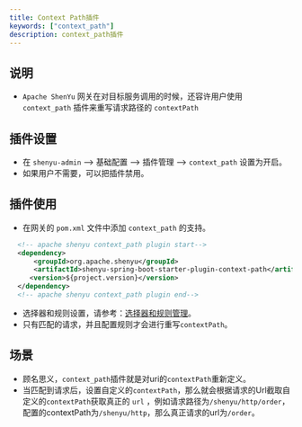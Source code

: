 ```yaml
---
title: Context Path插件
keywords: ["context_path"]
description: context_path插件
---
```


## 说明

* `Apache ShenYu` 网关在对目标服务调用的时候，还容许用户使用 `context_path` 插件来重写请求路径的 `contextPath`

## 插件设置

- 在 `shenyu-admin` --> 基础配置 --> 插件管理 --> `context_path` 设置为开启。
- 如果用户不需要，可以把插件禁用。

## 插件使用

- 在网关的 `pom.xml` 文件中添加 `context_path` 的支持。

```xml
  <!-- apache shenyu context_path plugin start-->
  <dependency>
      <groupId>org.apache.shenyu</groupId>
      <artifactId>shenyu-spring-boot-starter-plugin-context-path</artifactId>
     <version>${project.version}</version>
  </dependency>
  <!-- apache shenyu context_path plugin end-->
```

- 选择器和规则设置，请参考：[选择器和规则管理](../../user-guide/admin-usage/selector-and-rule)。
- 只有匹配的请求，并且配置规则才会进行重写`contextPath`。

## 场景

* 顾名思义，`context_path`插件就是对uri的`contextPath`重新定义。
* 当匹配到请求后，设置自定义的`contextPath`，那么就会根据请求的Url截取自定义的`contextPath`获取真正的 `url` ，例如请求路径为`/shenyu/http/order`，
  配置的contextPath为`/shenyu/http`，那么真正请求的url为`/order`。
